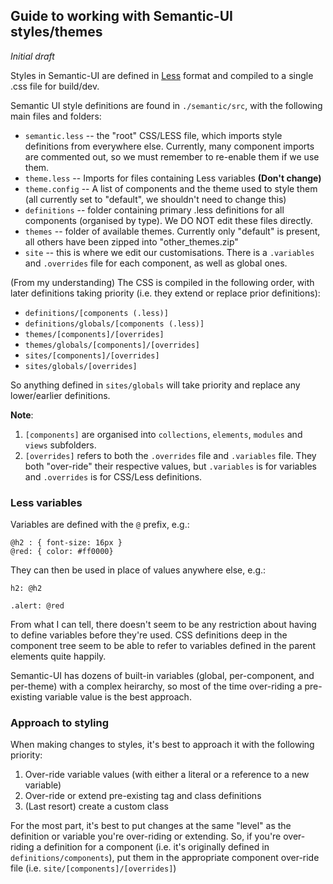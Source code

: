 ## Guide to working with Semantic-UI styles/themes

_Initial draft_

Styles in Semantic-UI are defined in [Less](<https://en.wikipedia.org/wiki/Less_(stylesheet_language)>) format and compiled to a single .css file for build/dev.

Semantic UI style definitions are found in `./semantic/src`, with the following main files and folders:

- `semantic.less` -- the "root" CSS/LESS file, which imports style definitions from everywhere else. Currently, many component imports are commented out, so we must remember to re-enable them if we use them.
- `theme.less` -- Imports for files containing Less variables **(Don't change)**
- `theme.config` -- A list of components and the theme used to style them (all currently set to "default", we shouldn't need to change this)
- `definitions` -- folder containing primary .less definitions for all components (organised by type). We DO NOT edit these files directly.
- `themes` -- folder of available themes. Currently only "default" is present, all others have been zipped into "other_themes.zip"
- `site` -- this is where we edit our customisations. There is a `.variables` and `.overrides` file for each component, as well as global ones.

(From my understanding) The CSS is compiled in the following order, with later definitions taking priority (i.e. they extend or replace prior definitions):

- `definitions/[components (.less)]`
- `definitions/globals/[components (.less)]`
- `themes/[components]/[overrides]`
- `themes/globals/[components]/[overrides]`
- `sites/[components]/[overrides]`
- `sites/globals/[overrides]`

So anything defined in `sites/globals` will take priority and replace any lower/earlier definitions.

**Note**:

1. `[components]` are organised into `collections`, `elements`, `modules` and `views` subfolders.
2. `[overrides]` refers to both the `.overrides` file and `.variables` file. They both "over-ride" their respective values, but `.variables` is for variables and `.overrides` is for CSS/Less definitions.

### Less variables

Variables are defined with the `@` prefix, e.g.:

```
@h2 : { font-size: 16px }
@red: { color: #ff0000}
```

They can then be used in place of values anywhere else, e.g.:

```
h2: @h2

.alert: @red
```

From what I can tell, there doesn't seem to be any restriction about having to define variables before they're used. CSS definitions deep in the component tree seem to be able to refer to variables defined in the parent elements quite happily.

Semantic-UI has dozens of built-in variables (global, per-component, and per-theme) with a complex heirarchy, so most of the time over-riding a pre-existing variable value is the best approach.

### Approach to styling

When making changes to styles, it's best to approach it with the following priority:

1. Over-ride variable values (with either a literal or a reference to a new variable)
2. Over-ride or extend pre-existing tag and class definitions
3. (Last resort) create a custom class

For the most part, it's best to put changes at the same "level" as the definition or variable you're over-riding or extending. So, if you're over-riding a definition for a component (i.e. it's originally defined in `definitions/components`), put them in the appropriate component over-ride file (i.e. `site/[components]/[overrides]`)
